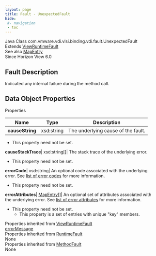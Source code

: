 ```yaml
---
layout: page
title: Fault - UnexpectedFault
hide:
 #- navigation
 - toc
---
```






Java Class
    com.vmware.vdi.vlsi.binding.vdi.fault.UnexpectedFault  
Extends
     [ViewRuntimeFault](vdi.fault.ViewRuntimeFault.md)  
See also
     [MapEntry](vdi.util.MapEntry.md)  
Since 
    Horizon View 6.0

## Fault Description 

Indicated any internal failure during the method call. 

## Data Object Properties

Properties

Name |  Type |  Description   
---|---|---  
**causeString**|  xsd:string|  The underlying cause of the fault.   


* This property need not be set.

  
**causeStackTrace**|  xsd:string[]|  The stack trace of the underlying error.   


* This property need not be set.

  
**errorCode**|  xsd:string|  An optional code associated with the underlying error. See [list of error codes](error-codes.md) for more information.   


* This property need not be set.

  
**errorAttributes**| [MapEntry[]](vdi.util.MapEntry.md)|  An optional set of attributes associated with the underlying error. See [list of error attributes](error-attributes.md) for more information.   


* This property need not be set.
  * This property is a set of entries with unique "key" members.

  
Properties inherited from [ViewRuntimeFault](vdi.fault.ViewRuntimeFault.md)  
[errorMessage](vdi.fault.ViewRuntimeFault.md#errorMessage)  
Properties inherited from [RuntimeFault](vmodl.RuntimeFault.md)  
None  
Properties inherited from [MethodFault](vmodl.MethodFault.md)  
None  
  
  
   
  
  

